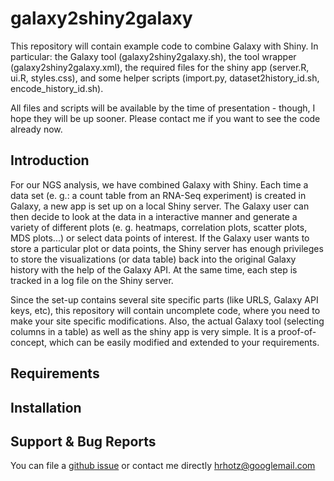 galaxy2shiny2galaxy
===================

This repository will contain example code to combine Galaxy with Shiny. In particular: the Galaxy tool (galaxy2shiny2galaxy.sh), the tool wrapper (galaxy2shiny2galaxy.xml), the required files for the shiny app (server.R, ui.R, styles.css), and some helper scripts (import.py, dataset2history_id.sh, encode_history_id.sh).

All files and scripts will be available by the time of presentation - though, I hope they will be up sooner. Please contact me if you want to see the code already now.


Introduction
------------

For our NGS analysis, we have combined Galaxy with Shiny. Each time a data set (e. g.: a count table from an RNA-Seq experiment) is created in Galaxy, a new app is set up on a local Shiny server. The Galaxy user can then decide to look at the data in a interactive manner and generate a variety of different plots (e. g. heatmaps, correlation plots, scatter plots, MDS plots...) or select data points of interest. If the Galaxy user wants to store a particular plot or data points, the Shiny server has enough privileges to store the visualizations (or data table) back into the original Galaxy history with the help of the Galaxy API. At the same time, each step is tracked in a log file on the Shiny server.

Since the set-up contains several site specific parts (like URLS, Galaxy API keys, etc), this repository will contain uncomplete code, where you need to make your site specific modifications. Also, the actual Galaxy tool (selecting columns in a table) as well as the shiny app is very simple. It is a proof-of-concept, which can be easily modified and extended to your requirements.





Requirements
------------




Installation
------------


Support & Bug Reports
---------------------

You can file a [github issue](https://github.com/hrhots/galaxy2shiny2galaxy/issues) or contact me directly  hrhotz@googlemail.com 

